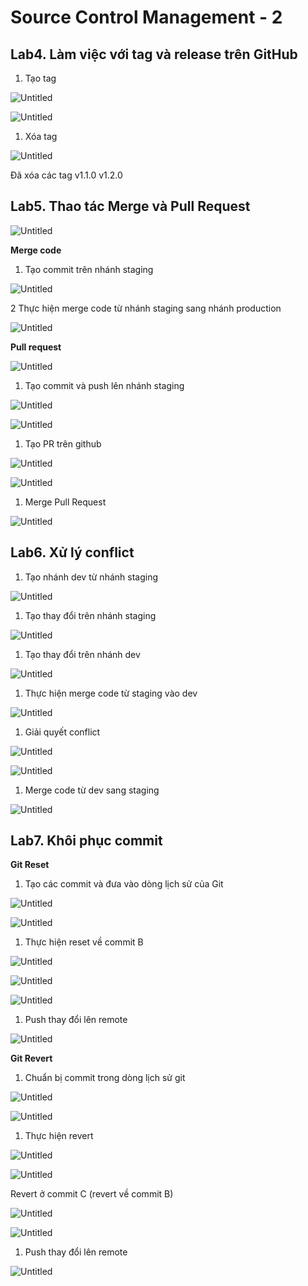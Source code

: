 # Source Control Management - 2

## Lab4. Làm việc với tag và release trên GitHub

1. Tạo tag

![Untitled](Source%20Control%20Management%20-%202%206efe6c1ea7f14b6f81c9c22814adab8d/Untitled.png)

![Untitled](Source%20Control%20Management%20-%202%206efe6c1ea7f14b6f81c9c22814adab8d/Untitled%201.png)

1. Xóa tag

![Untitled](Source%20Control%20Management%20-%202%206efe6c1ea7f14b6f81c9c22814adab8d/Untitled%202.png)

Đã xóa các tag v1.1.0 v1.2.0 

## Lab5. Thao tác Merge và Pull Request

![Untitled](Source%20Control%20Management%20-%202%206efe6c1ea7f14b6f81c9c22814adab8d/Untitled%203.png)

**Merge code**

1. Tạo commit trên nhánh staging

![Untitled](Source%20Control%20Management%20-%202%206efe6c1ea7f14b6f81c9c22814adab8d/Untitled%204.png)

2 Thực hiện merge code từ nhánh staging sang nhánh production 

![Untitled](Source%20Control%20Management%20-%202%206efe6c1ea7f14b6f81c9c22814adab8d/Untitled%205.png)

**Pull request**

![Untitled](Source%20Control%20Management%20-%202%206efe6c1ea7f14b6f81c9c22814adab8d/Untitled%206.png)

1. Tạo commit và push lên nhánh staging

![Untitled](Source%20Control%20Management%20-%202%206efe6c1ea7f14b6f81c9c22814adab8d/Untitled%207.png)

![Untitled](Source%20Control%20Management%20-%202%206efe6c1ea7f14b6f81c9c22814adab8d/Untitled%208.png)

1. Tạo PR trên github

![Untitled](Source%20Control%20Management%20-%202%206efe6c1ea7f14b6f81c9c22814adab8d/Untitled%209.png)

![Untitled](Source%20Control%20Management%20-%202%206efe6c1ea7f14b6f81c9c22814adab8d/Untitled%2010.png)

1. Merge Pull Request 

![Untitled](Source%20Control%20Management%20-%202%206efe6c1ea7f14b6f81c9c22814adab8d/Untitled%2011.png)

## Lab6. Xử lý conflict

  1. Tạo nhánh dev từ nhánh staging

![Untitled](Source%20Control%20Management%20-%202%206efe6c1ea7f14b6f81c9c22814adab8d/Untitled%2012.png)

1. Tạo thay đổi trên nhánh staging

![Untitled](Source%20Control%20Management%20-%202%206efe6c1ea7f14b6f81c9c22814adab8d/Untitled%2013.png)

1. Tạo thay đổi trên nhánh dev

![Untitled](Source%20Control%20Management%20-%202%206efe6c1ea7f14b6f81c9c22814adab8d/Untitled%2014.png)

1. Thực hiện merge code từ staging vào dev

![Untitled](Source%20Control%20Management%20-%202%206efe6c1ea7f14b6f81c9c22814adab8d/Untitled%2015.png)

1. Giải quyết conflict

![Untitled](Source%20Control%20Management%20-%202%206efe6c1ea7f14b6f81c9c22814adab8d/Untitled%2016.png)

![Untitled](Source%20Control%20Management%20-%202%206efe6c1ea7f14b6f81c9c22814adab8d/Untitled%2017.png)

1. Merge code từ dev sang staging

![Untitled](Source%20Control%20Management%20-%202%206efe6c1ea7f14b6f81c9c22814adab8d/Untitled%2018.png)

## Lab7. Khôi phục commit

**Git Reset**

1. Tạo các commit và đưa vào dòng lịch sử của Git

![Untitled](Source%20Control%20Management%20-%202%206efe6c1ea7f14b6f81c9c22814adab8d/Untitled%2019.png)

![Untitled](Source%20Control%20Management%20-%202%206efe6c1ea7f14b6f81c9c22814adab8d/Untitled%2020.png)

1. Thực hiện reset về commit B

![Untitled](Source%20Control%20Management%20-%202%206efe6c1ea7f14b6f81c9c22814adab8d/Untitled%2021.png)

![Untitled](Source%20Control%20Management%20-%202%206efe6c1ea7f14b6f81c9c22814adab8d/Untitled%2022.png)

![Untitled](Source%20Control%20Management%20-%202%206efe6c1ea7f14b6f81c9c22814adab8d/Untitled%2023.png)

1. Push thay đổi lên remote

![Untitled](Source%20Control%20Management%20-%202%206efe6c1ea7f14b6f81c9c22814adab8d/Untitled%2024.png)

**Git Revert**

1. Chuẩn bị commit trong dòng lịch sử git

![Untitled](Source%20Control%20Management%20-%202%206efe6c1ea7f14b6f81c9c22814adab8d/Untitled%2025.png)

![Untitled](Source%20Control%20Management%20-%202%206efe6c1ea7f14b6f81c9c22814adab8d/Untitled%2026.png)

1.  Thực hiện revert

![Untitled](Source%20Control%20Management%20-%202%206efe6c1ea7f14b6f81c9c22814adab8d/Untitled%2027.png)

![Untitled](Source%20Control%20Management%20-%202%206efe6c1ea7f14b6f81c9c22814adab8d/Untitled%2028.png)

Revert ở commit C (revert về commit B) 

![Untitled](Source%20Control%20Management%20-%202%206efe6c1ea7f14b6f81c9c22814adab8d/Untitled%2029.png)

![Untitled](Source%20Control%20Management%20-%202%206efe6c1ea7f14b6f81c9c22814adab8d/Untitled%2030.png)

1. Push thay đổi lên remote

![Untitled](Source%20Control%20Management%20-%202%206efe6c1ea7f14b6f81c9c22814adab8d/Untitled%2031.png)